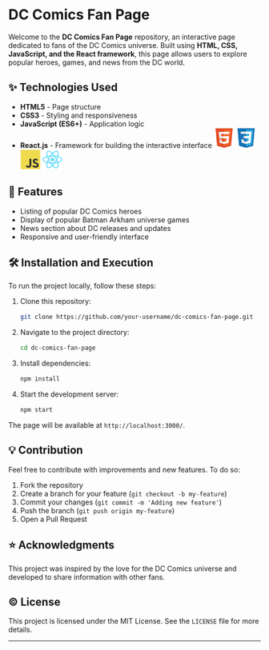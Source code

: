 # DC Comics Fan Page

Welcome to the **DC Comics Fan Page** repository, an interactive page dedicated to fans of the DC Comics universe. Built using **HTML, CSS, JavaScript, and the React framework**, this page allows users to explore popular heroes, games, and news from the DC world.

## ✨ Technologies Used
- **HTML5** - Page structure
- **CSS3** - Styling and responsiveness
- **JavaScript (ES6+)** - Application logic
- **React.js** - Framework for building the interactive interface
<img src="https://raw.githubusercontent.com/devicons/devicon/master/icons/html5/html5-original.svg" alt="HTML5" width="40" height="40"/> <img src="https://raw.githubusercontent.com/devicons/devicon/master/icons/css3/css3-original.svg" alt="CSS3" width="40" height="40"/>  <img src="https://raw.githubusercontent.com/devicons/devicon/master/icons/javascript/javascript-original.svg" alt="JavaScript" width="40" height="40"/> <img src="https://raw.githubusercontent.com/devicons/devicon/master/icons/react/react-original.svg" alt="React" width="40" height="40"/>

## 🔧 Features
- Listing of popular DC Comics heroes
- Display of popular Batman Arkham universe games
- News section about DC releases and updates
- Responsive and user-friendly interface

## 🛠 Installation and Execution
To run the project locally, follow these steps:

1. Clone this repository:
   ```sh
   git clone https://github.com/your-username/dc-comics-fan-page.git
   ```

2. Navigate to the project directory:
   ```sh
   cd dc-comics-fan-page
   ```

3. Install dependencies:
   ```sh
   npm install
   ```

4. Start the development server:
   ```sh
   npm start
   ```

The page will be available at `http://localhost:3000/`.

## 💡 Contribution
Feel free to contribute with improvements and new features. To do so:

1. Fork the repository
2. Create a branch for your feature (`git checkout -b my-feature`)
3. Commit your changes (`git commit -m 'Adding new feature'`)
4. Push the branch (`git push origin my-feature`)
5. Open a Pull Request

## ⭐ Acknowledgments
This project was inspired by the love for the DC Comics universe and developed to share information with other fans.

## © License
This project is licensed under the MIT License. See the `LICENSE` file for more details.

---


